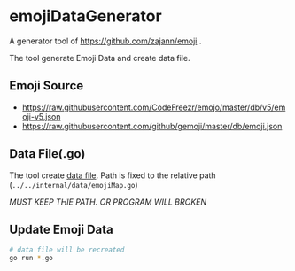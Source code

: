 # emojiDataGenerator

A generator tool of https://github.com/zajann/emoji . 

The tool generate Emoji Data and create data file.

## Emoji Source

- https://raw.githubusercontent.com/CodeFreezr/emojo/master/db/v5/emoji-v5.json
- https://raw.githubusercontent.com/github/gemoji/master/db/emoji.json

## Data File(.go)

The tool create [data file](https://github.com/zajann/emoji/internal/data/emojiMap.go). Path is fixed to the relative path (`../../internal/data/emojiMap.go`)

*MUST KEEP THIE PATH. OR PROGRAM WILL BROKEN*

## Update Emoji Data

``` bash
# data file will be recreated
go run *.go
```

